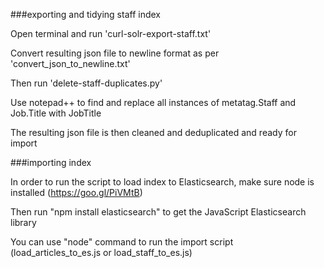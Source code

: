 ###exporting and tidying staff index

Open terminal and run 'curl-solr-export-staff.txt'

Convert resulting json file to newline format as per 'convert_json_to_newline.txt'

Then run 'delete-staff-duplicates.py'

Use notepad++ to find and replace all instances of metatag.Staff and Job.Title with JobTitle

The resulting json file is then cleaned and deduplicated and ready for import

###importing index

In order to run the script to load index to Elasticsearch,
make sure node is installed (https://goo.gl/PiVMtB)

Then run "npm install elasticsearch" to get the JavaScript Elasticsearch library

You can use "node" command to run the import script (load_articles_to_es.js or load_staff_to_es.js)
